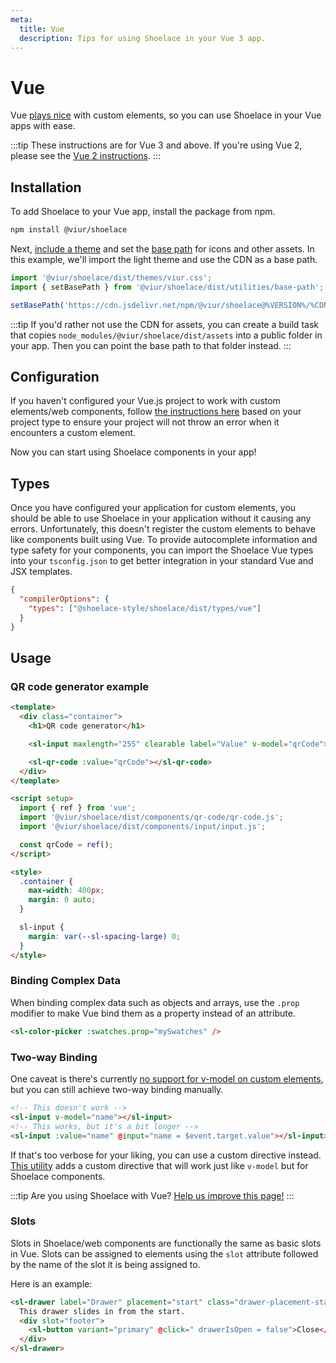 ```yaml
---
meta:
  title: Vue
  description: Tips for using Shoelace in your Vue 3 app.
---
```


# Vue

Vue [plays nice](https://custom-elements-everywhere.com/#vue) with custom elements, so you can use Shoelace in your Vue apps with ease.

:::tip
These instructions are for Vue 3 and above. If you're using Vue 2, please see the [Vue 2 instructions](/frameworks/vue-2).
:::

## Installation

To add Shoelace to your Vue app, install the package from npm.

```bash
npm install @viur/shoelace
```

Next, [include a theme](/getting-started/themes) and set the [base path](/getting-started/installation#setting-the-base-path) for icons and other assets. In this example, we'll import the light theme and use the CDN as a base path.

```jsx
import '@viur/shoelace/dist/themes/viur.css';
import { setBasePath } from '@viur/shoelace/dist/utilities/base-path';

setBasePath('https://cdn.jsdelivr.net/npm/@viur/shoelace@%VERSION%/%CDNDIR%/');
```

:::tip
If you'd rather not use the CDN for assets, you can create a build task that copies `node_modules/@viur/shoelace/dist/assets` into a public folder in your app. Then you can point the base path to that folder instead.
:::

## Configuration

If you haven't configured your Vue.js project to work with custom elements/web components, follow [the instructions here](https://vuejs.org/guide/extras/web-components.html#using-custom-elements-in-vue) based on your project type to ensure your project will not throw an error when it encounters a custom element.

Now you can start using Shoelace components in your app!

## Types

Once you have configured your application for custom elements, you should be able to use Shoelace in your application without it causing any errors. Unfortunately, this doesn't register the custom elements to behave like components built using Vue. To provide autocomplete information and type safety for your components, you can import the Shoelace Vue types into your `tsconfig.json` to get better integration in your standard Vue and JSX templates.

```json
{
  "compilerOptions": {
    "types": ["@shoelace-style/shoelace/dist/types/vue"]
  }
}
```

## Usage

### QR code generator example

```html
<template>
  <div class="container">
    <h1>QR code generator</h1>

    <sl-input maxlength="255" clearable label="Value" v-model="qrCode"></sl-input>

    <sl-qr-code :value="qrCode"></sl-qr-code>
  </div>
</template>

<script setup>
  import { ref } from 'vue';
  import '@viur/shoelace/dist/components/qr-code/qr-code.js';
  import '@viur/shoelace/dist/components/input/input.js';

  const qrCode = ref();
</script>

<style>
  .container {
    max-width: 400px;
    margin: 0 auto;
  }

  sl-input {
    margin: var(--sl-spacing-large) 0;
  }
</style>
```

### Binding Complex Data

When binding complex data such as objects and arrays, use the `.prop` modifier to make Vue bind them as a property instead of an attribute.

```html
<sl-color-picker :swatches.prop="mySwatches" />
```

### Two-way Binding

One caveat is there's currently [no support for v-model on custom elements](https://github.com/vuejs/vue/issues/7830), but you can still achieve two-way binding manually.

```html
<!-- This doesn't work -->
<sl-input v-model="name"></sl-input>
<!-- This works, but it's a bit longer -->
<sl-input :value="name" @input="name = $event.target.value"></sl-input>
```

If that's too verbose for your liking, you can use a custom directive instead. [This utility](https://www.npmjs.com/package/@shoelace-style/vue-sl-model) adds a custom directive that will work just like `v-model` but for Shoelace components.

:::tip
Are you using Shoelace with Vue? [Help us improve this page!](https://github.com/shoelace-style/shoelace/blob/next/docs/frameworks/vue.md)
:::

### Slots

Slots in Shoelace/web components are functionally the same as basic slots in Vue. Slots can be assigned to elements using the `slot` attribute followed by the name of the slot it is being assigned to.

Here is an example:

```html
<sl-drawer label="Drawer" placement="start" class="drawer-placement-start" :open="drawerIsOpen">
  This drawer slides in from the start.
  <div slot="footer">
    <sl-button variant="primary" @click=" drawerIsOpen = false">Close</sl-button>
  </div>
</sl-drawer>
```
